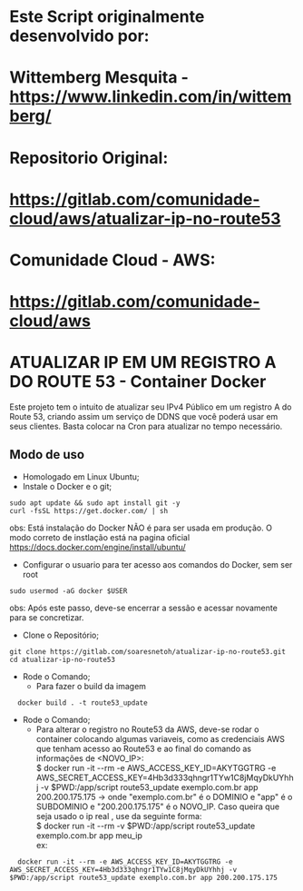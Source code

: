 #  Este Script originalmente desenvolvido por:
#  Wittemberg Mesquita - https://www.linkedin.com/in/wittemberg/
# Repositorio Original:
# https://gitlab.com/comunidade-cloud/aws/atualizar-ip-no-route53  
# Comunidade Cloud - AWS:
# https://gitlab.com/comunidade-cloud/aws

# ATUALIZAR IP EM UM REGISTRO A DO ROUTE 53 - Container Docker 

Este projeto tem o intuito de atualizar seu IPv4 Público em um registro A do Route 53, criando assim um serviço de DDNS que você poderá usar em seus clientes. Basta colocar na Cron para atualizar no tempo necessário.

## Modo de uso

  - Homologado em Linux Ubuntu;
  - Instale o Docker e o git;
  ```
  sudo apt update && sudo apt install git -y
  curl -fsSL https://get.docker.com/ | sh
  ```
  obs: Está instalação do Docker NÃO é para ser usada em produção. O modo correto de instlação está na pagina oficial https://docs.docker.com/engine/install/ubuntu/   

  - Configurar o usuario para ter acesso aos comandos do Docker, sem ser root

  ```
  sudo usermod -aG docker $USER
  ```
  obs: Após este passo, deve-se encerrar a sessão e acessar novamente para se concretizar.   



  - Clone o Repositório;
```
git clone https://gitlab.com/soaresnetoh/atualizar-ip-no-route53.git
cd atualizar-ip-no-route53
```  
  - Rode o Comando;
    - Para fazer o build da imagem
```
  docker build . -t route53_update
```
  - Rode o Comando;
    - Para alterar o registro no Route53 da AWS, deve-se rodar o container colocando algumas variaveis, como as credenciais AWS que tenham acesso ao Route53 e ao final do comando as informações de <DOMINIO> <SUBDOMINIO> <NOVO_IP>:  
  $ docker run -it --rm -e AWS_ACCESS_KEY_ID=AKYTGGTRG -e AWS_SECRET_ACCESS_KEY=4Hb3d333qhngr1TYw1C8jMqyDkUYhhj -v $PWD:/app/script route53_update exemplo.com.br app 200.200.175.175
  -> onde "exemplo.com.br" é o DOMINIO e "app" é o SUBDOMINIO  e "200.200.175.175" é o NOVO_IP. Caso queira que seja usado o ip real , use da seguinte forma:  
  $ docker run -it --rm -v $PWD:/app/script route53_update exemplo.com.br app meu_ip  
  ex: 
  
```
  docker run -it --rm -e AWS_ACCESS_KEY_ID=AKYTGGTRG -e AWS_SECRET_ACCESS_KEY=4Hb3d333qhngr1TYw1C8jMqyDkUYhhj -v $PWD:/app/script route53_update exemplo.com.br app 200.200.175.175
```
